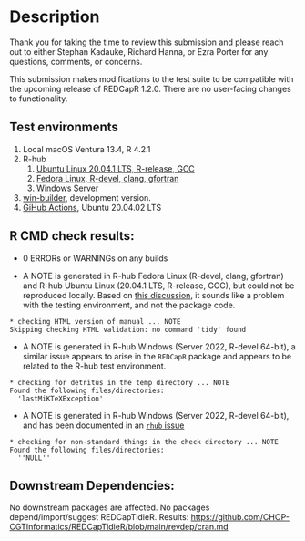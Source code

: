 # Description

Thank you for taking the time to review this submission and please reach out to either Stephan Kadauke, Richard Hanna, or Ezra Porter for any questions, comments, or concerns.

This submission makes modifications to the test suite to be compatible with the upcoming release of REDCapR 1.2.0. There are no user-facing changes to functionality.

## Test environments

1. Local macOS Ventura 13.4, R 4.2.1
2. R-hub
    1. [Ubuntu Linux 20.04.1 LTS, R-release, GCC](https://builder.r-hub.io/status/REDCapTidieR_0.4.0.9001.tar.gz-f853e048ec7949ed8b7de8b21bef7846)
    2. [Fedora Linux, R-devel, clang, gfortran](https://builder.r-hub.io/status/REDCapTidieR_0.4.0.9001.tar.gz-cb2489664ff740b6a2f751757feb6c55)
    3. [Windows Server](https://builder.r-hub.io/status/REDCapTidieR_0.4.0.9001.tar.gz-71108297d2fb4e5ea9a80e4eec49946d)
3.  [win-builder](https://win-builder.r-project.org/EFDoel1TQ0VI/), development version.
4.  [GiHub Actions](https://github.com/CHOP-CGTInformatics/REDCapTidieR/actions), Ubuntu 20.04.02 LTS

## R CMD check results:

- 0 ERRORs or WARNINGs on any builds

- A NOTE is generated in R-hub Fedora Linux (R-devel, clang, gfortran) and R-hub Ubuntu Linux (20.04.1 LTS, R-release, GCC), but could not be reproduced locally. Based on [this discussion](https://groups.google.com/g/r-sig-mac/c/7u_ivEj4zhM?pli=1), it sounds like a problem with the testing environment, and not the package code.

```
* checking HTML version of manual ... NOTE
Skipping checking HTML validation: no command 'tidy' found
```

- A NOTE is generated in R-hub Windows (Server 2022, R-devel 64-bit), a similar issue appears to arise in the `REDCapR` package and appears to be related to the R-hub test environment.

```
* checking for detritus in the temp directory ... NOTE
Found the following files/directories:
  'lastMiKTeXException'
```

- A NOTE is generated in R-hub Windows (Server 2022, R-devel 64-bit), and has been documented in an [`rhub` issue](https://github.com/r-hub/rhub/issues/560)

```
* checking for non-standard things in the check directory ... NOTE
Found the following files/directories:
  ''NULL''
```

## Downstream Dependencies:

No downstream packages are affected. No packages depend/import/suggest REDCapTidieR. Results: <https://github.com/CHOP-CGTInformatics/REDCapTidieR/blob/main/revdep/cran.md>
